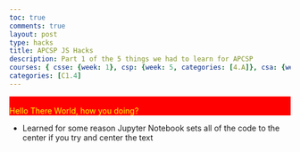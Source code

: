```yaml
---
toc: true
comments: true
layout: post
type: hacks
title: APCSP JS Hacks
description: Part 1 of the 5 things we had to learn for APCSP 
courses: { csse: {week: 1}, csp: {week: 5, categories: [4.A]}, csa: {week: 0} }
categories: [C1.4]
---
```


<style>
    #Test{
        background-color:red;
        color:yellow;
    }
</style>
<p id = "Test">
    <br>
    Hello There World, how you doing?
    <br>
</p>

- Learned for some reason Jupyter Notebook sets all of the code to the center if you try and center the text